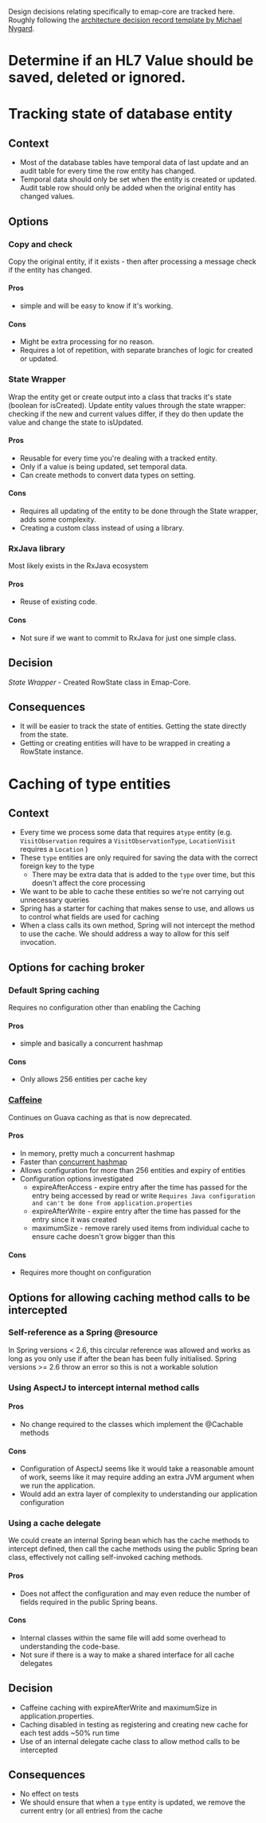 Design decisions relating specifically to emap-core are tracked here. Roughly following the
[architecture decision record template by Michael Nygard](https://github.com/joelparkerhenderson/architecture_decision_record/edit/master/adr_template_by_michael_nygard.md).



# Determine if an HL7 Value should be saved, deleted or ignored.




# Tracking state of database entity

## Context

- Most of the database tables have temporal data of last update and an audit table for every time
  the row entity has changed.
- Temporal data should only be set when the entity is created or updated.
  Audit table row should only be added when the original entity has changed values.

## Options

### Copy and check 

Copy the original entity, if it exists - then after processing a message check if the entity has changed.

#### Pros

- simple and will be easy to know if it's working.

#### Cons

- Might be extra processing for no reason.
- Requires a lot of repetition, with separate branches of logic for created or updated.

### State Wrapper

Wrap the entity get or create output into a class that tracks it's state (boolean for isCreated).
Update entity values through the state wrapper: checking if the new and current values differ,
if they do then update the value and change the state to isUpdated.

#### Pros

- Reusable for every time you're dealing with a tracked entity.
- Only if a value is being updated, set temporal data.
- Can create methods to convert data types on setting.

#### Cons

- Requires all updating of the entity to be done through the State wrapper, adds some complexity.
- Creating a custom class instead of using a library.

### RxJava library

Most likely exists in the RxJava ecosystem

#### Pros

- Reuse of existing code.

#### Cons

- Not sure if we want to commit to RxJava for just one simple class.

## Decision

*State Wrapper* - Created RowState class in Emap-Core. 

## Consequences

- It will be easier to track the state of entities. Getting the state directly from the state.
- Getting or creating entities will have to be wrapped in creating a RowState instance.


# Caching of type entities

## Context

- Every time we process some data that requires a`type` entity 
  (e.g. `VisitObservation` requires a `VisitObservationType`, `LocationVisit` requires a `Location` )
- These `type` entities are only required for saving the data with the correct foreign key to the type
  - There may be extra data that is added to the `type` over time, but this doesn't affect the core processing
- We want to be able to cache these entities so we're not carrying out unnecessary queries
- Spring has a starter for caching that makes sense to use, and allows us to control what fields are used for caching
- When a class calls its own method, Spring will not intercept the method to use the cache.
  We should address a way to allow for this self invocation.

## Options for caching broker

### Default Spring caching

Requires no configuration other than enabling the Caching 

#### Pros

- simple and basically a concurrent hashmap

#### Cons

- Only allows 256 entities per cache key

### [Caffeine](https://github.com/ben-manes/caffeine/wiki/)

Continues on Guava caching as that is now deprecated.

#### Pros

- In memory, pretty much a concurrent hashmap
- Faster than [concurrent hashmap](https://github.com/ben-manes/caffeine/wiki/Benchmarks)
- Allows configuration for more than 256 entities and expiry of entities
- Configuration options investigated
  - expireAfterAccess - expire entry after the time has passed for the entry being accessed by read or write
    `Requires Java configuration and can't be done from application.properties`
  - expireAfterWrite - expire entry after the time has passed for the entry since it was created
  - maximumSize - remove rarely used items from individual cache to ensure cache doesn't grow bigger than this 

#### Cons

- Requires more thought on configuration

## Options for allowing caching method calls to be intercepted

### Self-reference as a Spring @resource

In Spring versions < 2.6, this circular reference was allowed and works as long as you only use if after
the bean has been fully initialised. Spring versions >= 2.6 throw an error so this is not a workable solution


### Using AspectJ to intercept internal method calls 

#### Pros

- No change required to the classes which implement the @Cachable methods

#### Cons

- Configuration of AspectJ seems like it would take a reasonable amount of work, 
  seems like it may require adding an extra JVM argument when we run the application.
- Would add an extra layer of complexity to understanding our application configuration

### Using a cache delegate

We could create an internal Spring bean which has the cache methods to intercept defined, 
then call the cache methods using the public Spring bean class, effectively not calling self-invoked caching methods.  

#### Pros

- Does not affect the configuration and may even reduce the number of fields required in the public Spring beans.

#### Cons

- Internal classes within the same file will add some overhead to understanding the code-base.
- Not sure if there is a way to make a shared interface for all cache delegates

## Decision

- Caffeine caching with expireAfterWrite and maximumSize in application.properties.
- Caching disabled in testing as registering and creating new cache for each test adds ~50% run time
- Use of an internal delegate cache class to allow method calls to be intercepted

## Consequences

- No effect on tests
- We should ensure that when a `type` entity is updated, we remove the current entry (or all entries) from the cache
